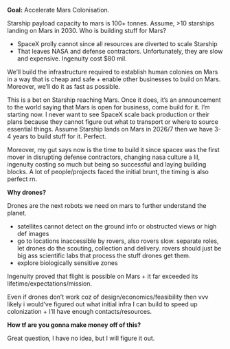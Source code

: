 **Goal:** Accelerate Mars Colonisation.

Starship payload capacity to mars is 100+ tonnes. Assume, >10 starships landing on Mars in 2030. Who is building stuff for Mars? 

- SpaceX prolly cannot since all resources are diverted to scale Starship
- That leaves NASA and defense contractors. Unfortunately, they are slow and expensive. Ingenuity cost $80 mil.

We’ll build the infrastructure required to establish human colonies on Mars in a way that is cheap and safe + enable other businesses to build on Mars. Moreover, we’ll do it as fast as possible.

This is a bet on Starship reaching Mars. Once it does, it’s an announcement to the world saying that Mars is open for business, come build for it. I’m starting now. I never want to see SpaceX scale back production or their plans because they cannot figure out what to transport or where to source essential things. Assume Starship lands on Mars in 2026/7 then we have 3-4 years to build stuff for it. Perfect.

Moreover, my gut says now is the time to build it since spacex was the first mover in disrupting defense contractors, changing nasa culture a lil, ingenuity costing so much but being so successful and laying building blocks. A lot of people/projects faced the initial brunt, the timing is also perfect rn.

**Why drones?**

Drones are the next robots we need on mars to further understand the planet. 

- satellites cannot detect on the ground info or obstructed views or high def images
- go to locations inaccessible by rovers, also rovers slow. separate roles, let drones do the scouting, collection and delivery. rovers should just be big ass scientific labs that process the stuff drones get them.
- explore biologically sensitive zones

Ingenuity proved that flight is possible on Mars + it far exceeded its lifetime/expectations/mission. 

Even if drones don’t work coz of design/economics/feasibility then vvv likely i would’ve figured out what initial infra I can build to speed up colonization + I’ll have enough contacts/resources.

**How tf are you gonna make money off of this?**

Great question, I have no idea, but I will figure it out.
